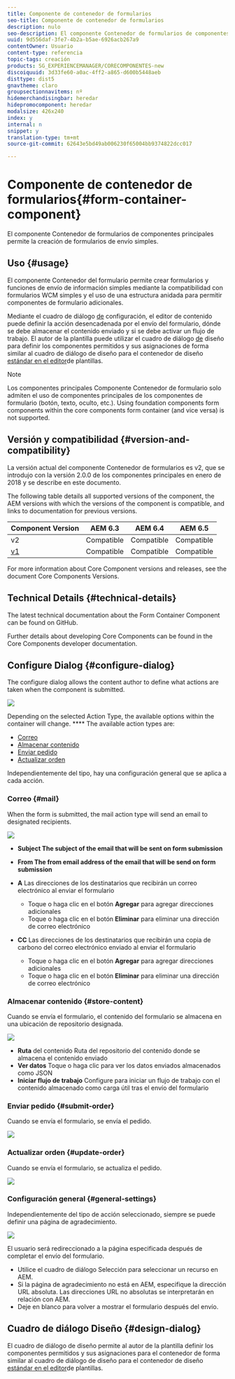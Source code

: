 ```yaml
---
title: Componente de contenedor de formularios
seo-title: Componente de contenedor de formularios
description: nulo
seo-description: El componente Contenedor de formularios de componentes principales permite la creación de formularios de envío simples.
uuid: 9d556daf-3fe7-4b2a-b5ae-6926acb267a9
contentOwner: Usuario
content-type: referencia
topic-tags: creación
products: SG_EXPERIENCEMANAGER/CORECOMPONENTES-new
discoiquuid: 3d33fe60-a0ac-4ff2-a865-d600b5448aeb
disttype: dist5
gnavtheme: claro
groupsectionnavitems: nº
hidemerchandisingbar: heredar
hidepromocomponent: heredar
modalsize: 426x240
index: y
internal: n
snippet: y
translation-type: tm+mt
source-git-commit: 62643e5bd49ab006230f65004bb9374822dcc017

---
```



# Componente de contenedor de formularios{#form-container-component}

El componente Contenedor de formularios de componentes principales permite la creación de formularios de envío simples.

## Uso {#usage}

El componente Contenedor del formulario permite crear formularios y funciones de envío de información simples mediante la compatibilidad con formularios WCM simples y el uso de una estructura anidada para permitir componentes de formulario adicionales.

Mediante el cuadro de diálogo [de](#configure-dialog) configuración, el editor de contenido puede definir la acción desencadenada por el envío del formulario, dónde se debe almacenar el contenido enviado y si se debe activar un flujo de trabajo. El autor de la plantilla puede utilizar el cuadro de diálogo [de](#design-dialog) diseño para definir los componentes permitidos y sus asignaciones de forma similar al cuadro de diálogo de diseño para el contenedor de diseño [estándar en el editor](https://helpx.adobe.com/experience-manager/6-5/sites/authoring/using/templates.html)de plantillas.

>[!NOTE]
>
>Los componentes principales Componente Contenedor de formulario solo admiten el uso de componentes principales de los componentes de formulario (botón, texto, oculto, etc.). Using foundation components form components within the core components form container (and vice versa) is not supported.[](https://helpx.adobe.com/experience-manager/6-5/sites/authoring/using/default-components-foundation.html)

## Versión y compatibilidad {#version-and-compatibility}

La versión actual del componente Contenedor de formularios es v2, que se introdujo con la versión 2.0.0 de los componentes principales en enero de 2018 y se describe en este documento.

The following table details all supported versions of the component, the AEM versions with which the versions of the component is compatible, and links to documentation for previous versions.

| Component Version | AEM 6.3 | AEM 6.4 | AEM 6.5 |
|--- |--- |--- |--- |
| v2 | Compatible | Compatible | Compatible |
| [v1](form-container-v1.md) | Compatible | Compatible | Compatible |

For more information about Core Component versions and releases, see the document Core Components Versions.[](versions.md)

## Technical Details {#technical-details}

The latest technical documentation about the Form Container Component can be found on GitHub.[](https://github.com/adobe/aem-core-wcm-components/blob/master/content/src/content/jcr_root/apps/core/wcm/components/form/container/v2/container)

Further details about developing Core Components can be found in the Core Components developer documentation.[](developing.md)

## Configure Dialog {#configure-dialog}

The configure dialog allows the content author to define what actions are taken when the component is submitted.

![](assets/screen_shot_2018-01-12at122046.png)

Depending on the selected Action Type, the available options within the container will change. **** The available action types are:

* [Correo](#mail)
* [Almacenar contenido](#store-content)
* [Enviar pedido](#submit-order)
* [Actualizar orden](#update-order)

Independientemente del tipo, hay una configuración [](#general-settings) general que se aplica a cada acción.

### Correo {#mail}

When the form is submitted, the mail action type will send an email to designated recipients.

![](assets/screen_shot_2018-01-12at122554.png)

* **Subject
The subject of the email that will be sent on form submission**
* **From
The from email address of the email that will be send on form submission**
* **A** Las direcciones de los destinatarios que recibirán un correo electrónico al enviar el formulario

   * Toque o haga clic en el botón **Agregar** para agregar direcciones adicionales
   * Toque o haga clic en el botón **Eliminar** para eliminar una dirección de correo electrónico
* **CC** Las direcciones de los destinatarios que recibirán una copia de carbono del correo electrónico enviado al enviar el formulario
   * Toque o haga clic en el botón **Agregar** para agregar direcciones adicionales
   * Toque o haga clic en el botón **Eliminar** para eliminar una dirección de correo electrónico

### Almacenar contenido {#store-content}

Cuando se envía el formulario, el contenido del formulario se almacena en una ubicación de repositorio designada.

![](assets/screen_shot_2018-01-12at122538.png)

* **Ruta** del contenido Ruta del repositorio del contenido donde se almacena el contenido enviado
* **Ver datos** Toque o haga clic para ver los datos enviados almacenados como JSON
* **Iniciar flujo de trabajo** Configure para iniciar un flujo de trabajo con el contenido almacenado como carga útil tras el envío del formulario

### Enviar pedido {#submit-order}

Cuando se envía el formulario, se envía el pedido.

![](assets/chlimage_1-3.png)

### Actualizar orden {#update-order}

Cuando se envía el formulario, se actualiza el pedido.

![](assets/chlimage_1-4.png)

### Configuración general {#general-settings}

Independientemente del tipo de acción seleccionado, siempre se puede definir una página de agradecimiento.

![](assets/chlimage_1-5.png)

El usuario será redireccionado a la página especificada después de completar el envío del formulario.

* Utilice el cuadro de diálogo Selección para seleccionar un recurso en AEM.
* Si la página de agradecimiento no está en AEM, especifique la dirección URL absoluta. Las direcciones URL no absolutas se interpretarán en relación con AEM.
* Deje en blanco para volver a mostrar el formulario después del envío.

## Cuadro de diálogo Diseño {#design-dialog}

El cuadro de diálogo de diseño permite al autor de la plantilla definir los componentes permitidos y sus asignaciones para el contenedor de forma similar al cuadro de diálogo de diseño para el contenedor de diseño [estándar en el editor](https://helpx.adobe.com/experience-manager/6-5/sites/authoring/using/templates.html)de plantillas.